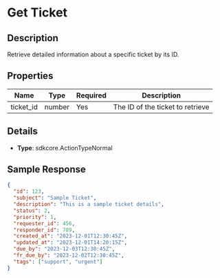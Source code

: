 # Get Ticket

## Description

Retrieve detailed information about a specific ticket by its ID.

## Properties

| Name | Type | Required | Description |
|------|------|----------|-------------|
| ticket_id | number | Yes | The ID of the ticket to retrieve |

## Details

- **Type**: sdkcore.ActionTypeNormal

## Sample Response

```json
{
  "id": 123,
  "subject": "Sample Ticket",
  "description": "This is a sample ticket details",
  "status": 2,
  "priority": 1,
  "requester_id": 456,
  "responder_id": 789,
  "created_at": "2023-12-01T12:30:45Z", 
  "updated_at": "2023-12-01T14:20:15Z",
  "due_by": "2023-12-03T12:30:45Z",
  "fr_due_by": "2023-12-02T12:30:45Z",
  "tags": ["support", "urgent"]
}
```
